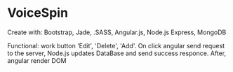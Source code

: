 # VoiceSpin

Create with: Bootstrap, Jade, .SASS, Angular.js, Node.js Express, MongoDB

Functional: work button 'Edit', 'Delete', 'Add'. On click angular send request to the server, Node.js updates DataBase and send success responce. After, angular render DOM
